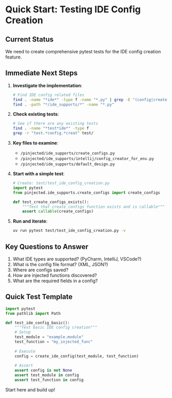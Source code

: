 # Quick Start: Testing IDE Config Creation

## Current Status
We need to create comprehensive pytest tests for the IDE config creation feature.

## Immediate Next Steps

1. **Investigate the implementation**:
   ```bash
   # Find IDE config related files
   find . -name "*ide*" -type f -name "*.py" | grep -E "(config|create)"
   find . -path "*/ide_supports/*" -name "*.py"
   ```

2. **Check existing tests**:
   ```bash
   # See if there are any existing tests
   find . -name "*test*ide*" -type f
   grep -r "test.*config.*creat" test/
   ```

3. **Key files to examine**:
   - `/pinjected/ide_supports/create_configs.py`
   - `/pinjected/ide_supports/intellij/config_creator_for_env.py`
   - `/pinjected/ide_supports/default_design.py`

4. **Start with a simple test**:
   ```python
   # Create: test/test_ide_config_creation.py
   import pytest
   from pinjected.ide_supports.create_configs import create_configs
   
   def test_create_configs_exists():
       """Test that create_configs function exists and is callable"""
       assert callable(create_configs)
   ```

5. **Run and iterate**:
   ```bash
   uv run pytest test/test_ide_config_creation.py -v
   ```

## Key Questions to Answer
1. What IDE types are supported? (PyCharm, IntelliJ, VSCode?)
2. What is the config file format? (XML, JSON?)
3. Where are configs saved?
4. How are injected functions discovered?
5. What are the required fields in a config?

## Quick Test Template
```python
import pytest
from pathlib import Path

def test_ide_config_basic():
    """Test basic IDE config creation"""
    # Setup
    test_module = "example.module"
    test_function = "my_injected_func"
    
    # Execute
    config = create_ide_config(test_module, test_function)
    
    # Assert
    assert config is not None
    assert test_module in config
    assert test_function in config
```

Start here and build up!